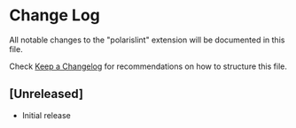 # Change Log

All notable changes to the "polarislint" extension will be documented in this file.

Check [Keep a Changelog](http://keepachangelog.com/) for recommendations on how to structure this file.

## [Unreleased]

- Initial release
